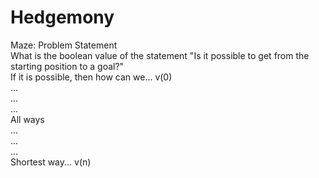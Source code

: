 # Hedgemony
Maze: Problem Statement  
What is the boolean value of the statement "Is it possible to get from the starting position to a goal?"  
If it is possible, then how can we... v(0)  
...  
...  
...  
All ways  
...  
...  
...  
Shortest way... v(n)  
